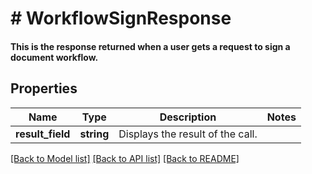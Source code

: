 # # WorkflowSignResponse

#### This is the response returned when a user gets a request to sign a document workflow.

## Properties

Name | Type | Description | Notes
------------ | ------------- | ------------- | -------------
**result_field** | **string** | Displays the result of the call. |

[[Back to Model list]](../../README.md#models) [[Back to API list]](../../README.md#endpoints) [[Back to README]](../../README.md)
